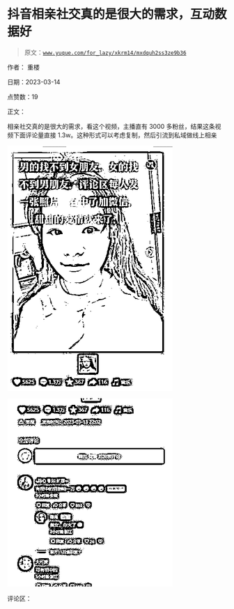 # 抖音相亲社交真的是很大的需求，互动数据好

> 原文：[`www.yuque.com/for_lazy/xkrm14/mxdquh2ss3ze9b36`](https://www.yuque.com/for_lazy/xkrm14/mxdquh2ss3ze9b36)

作者： 重楼

日期：2023-03-14

点赞数：19

正文：

相亲社交真的是很大的需求，看这个视频，主播直有 3000 多粉丝，结果这条视频下面评论量直接 1.3w。这种形式可以考虑复制，然后引流到私域做线上相亲

![](img/b9c3db07cff12043aadd17a98920c489.png)  

![](img/5d5e23361ec6e12ea633d9d8ee15a9e4.png)  

评论区：

